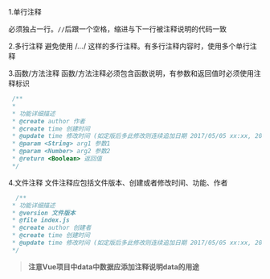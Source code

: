 1.单行注释

必须独占一行。`//`后跟一个空格，缩进与下一行被注释说明的代码一致

2.多行注释
避免使用 /*...*/ 这样的多行注释。有多行注释内容时，使用多个单行注释


3.函数/方法注释
函数/方法注释必须包含函数说明，有参数和返回值时必须使用注释标识


``` javascript
 /**
 *
 * 功能详细描述
 * @create author 作者
 * @create time 创建时间
 * @update time 修改时间 (如定版后多此修改则连续追加日期 2017/05/05 xx:xx, 2017/08/09 xx:xx)
 * @param <String> arg1 参数1
 * @param <Number> arg2 参数2
 * @return <Boolean> 返回值
 */

 ```


4.文件注释
文件注释应包括文件版本、创建或者修改时间、功能、作者
``` javascript
  /**
 * 功能详细描述
 * @version 文件版本
 * @file index.js
 * @create author 创建者
 * @create time 创建时间
 * @update time 修改时间 (如定版后多此修改则连续追加日期 2017/05/05 xx:xx, 2017/08/09 xx:xx)
 */

 ```


  >**注意Vue项目中data中数据应添加注释说明data的用途**